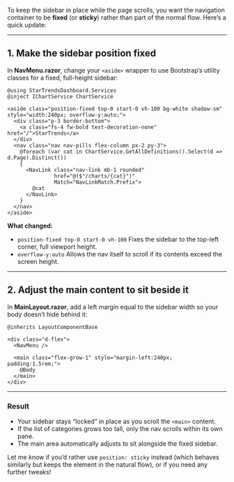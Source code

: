 To keep the sidebar in place while the page scrolls, you want the navigation container to be **fixed** (or **sticky**) rather than part of the normal flow. Here’s a quick update:

---

## 1. Make the sidebar position fixed

In **NavMenu.razor**, change your `<aside>` wrapper to use Bootstrap’s utility classes for a fixed, full-height sidebar:

```razor
@using StarTrendsDashboard.Services
@inject IChartService ChartService

<aside class="position-fixed top-0 start-0 vh-100 bg-white shadow-sm" style="width:240px; overflow-y:auto;">
  <div class="p-3 border-bottom">
    <a class="fs-4 fw-bold text-decoration-none" href="/">StarTrends</a>
  </div>
  <nav class="nav nav-pills flex-column px-2 py-3">
    @foreach (var cat in ChartService.GetAllDefinitions().Select(d => d.Page).Distinct())
    {
      <NavLink class="nav-link mb-1 rounded"
               href="@($"/charts/{cat}")" 
               Match="NavLinkMatch.Prefix">
        @cat
      </NavLink>
    }
  </nav>
</aside>
```

**What changed:**

* `position-fixed top-0 start-0 vh-100`
  Fixes the sidebar to the top-left corner, full viewport height.
* `overflow-y:auto`
  Allows the nav itself to scroll if its contents exceed the screen height.

---

## 2. Adjust the main content to sit beside it

In **MainLayout.razor**, add a left margin equal to the sidebar width so your body doesn’t hide behind it:

```razor
@inherits LayoutComponentBase

<div class="d-flex">
  <NavMenu />

  <main class="flex-grow-1" style="margin-left:240px; padding:1.5rem;">
    @Body
  </main>
</div>
```

---

### Result

* Your sidebar stays “locked” in place as you scroll the `<main>` content.
* If the list of categories grows too tall, only the nav scrolls within its own pane.
* The main area automatically adjusts to sit alongside the fixed sidebar.

Let me know if you’d rather use `position: sticky` instead (which behaves similarly but keeps the element in the natural flow), or if you need any further tweaks!
